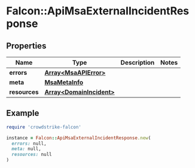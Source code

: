 # Falcon::ApiMsaExternalIncidentResponse

## Properties

| Name | Type | Description | Notes |
| ---- | ---- | ----------- | ----- |
| **errors** | [**Array&lt;MsaAPIError&gt;**](MsaAPIError.md) |  |  |
| **meta** | [**MsaMetaInfo**](MsaMetaInfo.md) |  |  |
| **resources** | [**Array&lt;DomainIncident&gt;**](DomainIncident.md) |  |  |

## Example

```ruby
require 'crowdstrike-falcon'

instance = Falcon::ApiMsaExternalIncidentResponse.new(
  errors: null,
  meta: null,
  resources: null
)
```

